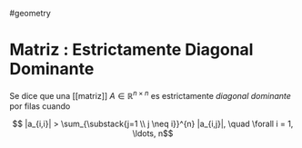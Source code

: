 #geometry
# Matriz : Estrictamente Diagonal Dominante

Se dice que una [[matriz]] $A \in \mathbb{R}^{n \times n}$ es estrictamente *diagonal dominante* por filas cuando

$$
|a_{i,i}| > \sum_{\substack{j=1 \\ j \neq i}}^{n} |a_{i,j}|, \quad \forall i = 1, \ldots, n$$

